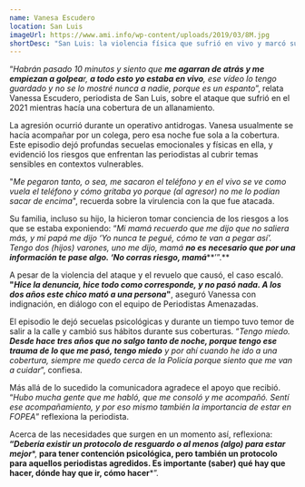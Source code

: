 ```yaml
---
name: Vanesa Escudero
location: San Luis
imageUrl: https://www.ami.info/wp-content/uploads/2019/03/8M.jpg
shortDesc: "San Luis: la violencia física que sufrió en vivo y marcó su carrera"
---
```


“*Habrán pasado 10 minutos y siento que **me agarran de atrás y me empiezan a golpea**r, **a todo esto yo estaba en vivo**, ese vídeo lo tengo guardado y no se lo mostré nunca a nadie, porque es un espanto*”, relata Vanessa Escudero, periodista de San Luis, sobre el ataque que sufrió en el 2021 mientras hacía una cobertura de un allanamiento.

La agresión ocurrió durante un operativo antidrogas. Vanesa usualmente se hacía acompañar por un colega, pero esa noche fue sola a la cobertura. Este episodio dejó profundas secuelas emocionales y físicas en ella, y evidenció los riesgos que enfrentan las periodistas al cubrir temas sensibles en contextos vulnerables.

"*Me pegaron tanto, o sea, me sacaron el teléfono y en el vivo se ve como vuela el teléfono y cómo gritaba yo porque (al agresor) no me lo podían sacar de encima*", recuerda sobre la virulencia con la que fue atacada.

Su familia, incluso su hijo, la hicieron tomar conciencia de los riesgos a los que se estaba exponiendo: “*Mi mamá recuerdo que me dijo que no saliera más, y mi papá me dijo ‘Yo nunca te pegué, cómo te van a pegar así’. Tengo dos (hijos) varones, uno me dijo, mamá **no es necesario que por una información te pase algo. ‘No corras riesgo, mamá*****’”.**

A pesar de la violencia del ataque y el revuelo que causó, el caso escaló. **"*Hice la denuncia, hice todo como corresponde, y no pasó nada. A los dos años este chico mató a una persona*"**, aseguró Vanessa con indignación, en diálogo con el equipo de Periodistas Amenazadas.

El episodio le dejó secuelas psicológicas y durante un tiempo tuvo temor de salir a la calle y cambió sus hábitos durante sus coberturas. “*Tengo miedo. **Desde hace tres años que no salgo tanto de noche, porque tengo ese trauma de lo que me pasó, tengo miedo** y por ahí cuando he ido a una cobertura, siempre me quedo cerca de la Policía porque siento que me van a cuidar*”, confiesa. 

Más allá de lo sucedido la comunicadora agradece el apoyo que recibió. “*Hubo mucha gente que me habló, que me consoló y me acompañó. Sentí ese acompañamiento, y por eso mismo también la importancia de estar en FOPEA*” reflexiona la periodista. 

Acerca de las necesidades que surgen en un momento así, reflexiona:  **“*Debería existir un protocolo de resguardo o al menos (algo) para estar mejor****, **para tener contención psicológica, pero también un protocolo para aquellos periodistas agredidos. Es importante (saber) qué hay que hacer, dónde hay que ir, cómo hacer***”.